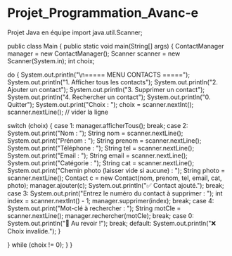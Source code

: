 # Projet_Programmation_Avanc-e
Projet Java en équipe
import java.util.Scanner;

public class Main {
    public static void main(String[] args) {
        ContactManager manager = new ContactManager();
        Scanner scanner = new Scanner(System.in);
        int choix;

  do {
            System.out.println("\n===== MENU CONTACTS =====");
            System.out.println("1. Afficher tous les contacts");
            System.out.println("2. Ajouter un contact");
            System.out.println("3. Supprimer un contact");
            System.out.println("4. Rechercher un contact");
            System.out.println("0. Quitter");
            System.out.print("Choix : ");
            choix = scanner.nextInt();
            scanner.nextLine(); // vider la ligne

  switch (choix) {
                case 1:
                    manager.afficherTous();
                    break;
                case 2:
                    System.out.print("Nom       : ");
                    String nom = scanner.nextLine();
                    System.out.print("Prénom    : ");
                    String prenom = scanner.nextLine();
                    System.out.print("Téléphone : ");
                    String tel = scanner.nextLine();
                    System.out.print("Email     : ");
                    String email = scanner.nextLine();
                    System.out.print("Catégorie : ");
                    String cat = scanner.nextLine();
                    System.out.print("Chemin photo (laisser vide si aucune) : ");
                    String photo = scanner.nextLine();
                    Contact c = new Contact(nom, prenom, tel, email, cat, photo);
                    manager.ajouter(c);
                    System.out.println("✅ Contact ajouté.");
                    break;
                case 3:
                    System.out.print("Entrez le numéro du contact à supprimer : ");
                    int index = scanner.nextInt() - 1;
                    manager.supprimer(index);
                    break;
                case 4:
                    System.out.print("Mot-clé à rechercher : ");
                    String motCle = scanner.nextLine();
                    manager.rechercher(motCle);
                    break;
                case 0:
                    System.out.println("👋 Au revoir !");
                    break;
                default:
                    System.out.println("❌ Choix invalide.");
            }

  } while (choix != 0);
    }
}
